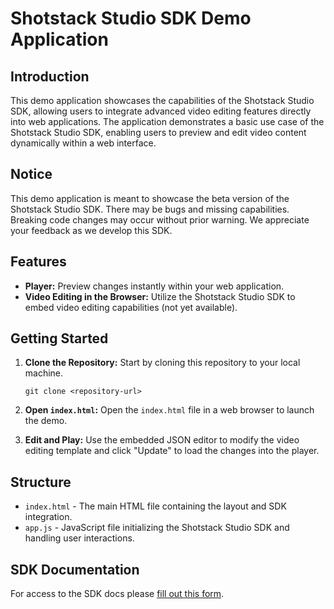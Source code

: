 # Shotstack Studio SDK Demo Application

## Introduction

This demo application showcases the capabilities of the Shotstack Studio SDK, allowing users to integrate advanced video editing features directly into web applications. The application demonstrates a basic use case of the Shotstack Studio SDK, enabling users to preview and edit video content dynamically within a web interface.

## Notice

This demo application is meant to showcase the beta version of the Shotstack Studio SDK. There may be bugs and missing capabilities. Breaking code changes may occur without prior warning. We appreciate your feedback as we develop this SDK.

## Features

- **Player:** Preview changes instantly within your web application.
- **Video Editing in the Browser:** Utilize the Shotstack Studio SDK to embed video editing capabilities (not yet available).

## Getting Started

1. **Clone the Repository:** Start by cloning this repository to your local machine.

   ```
   git clone <repository-url>
   ```

2. **Open `index.html`:** Open the `index.html` file in a web browser to launch the demo.

3. **Edit and Play:** Use the embedded JSON editor to modify the video editing template and click "Update" to load the changes into the player.

## Structure

- `index.html` - The main HTML file containing the layout and SDK integration.
- `app.js` - JavaScript file initializing the Shotstack Studio SDK and handling user interactions.

## SDK Documentation

For access to the SDK docs please [fill out this form](https://forms.gle/sayJg3mK8wZA2Fc18).
